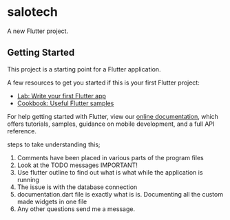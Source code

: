 # salotech

A new Flutter project.

## Getting Started

This project is a starting point for a Flutter application.

A few resources to get you started if this is your first Flutter project:

- [Lab: Write your first Flutter app](https://flutter.dev/docs/get-started/codelab)
- [Cookbook: Useful Flutter samples](https://flutter.dev/docs/cookbook)

For help getting started with Flutter, view our
[online documentation](https://flutter.dev/docs), which offers tutorials,
samples, guidance on mobile development, and a full API reference.

steps to take understanding this;
1. Comments have been placed in various parts of the program files
2. Look at the TODO messages IMPORTANT!
3. Use flutter outline to find out what is what while the application is running
4. The issue is with the database connection
5. documentation.dart file is exactly what is is. Documenting all the custom made widgets in one file
6. Any other questions send me a message.